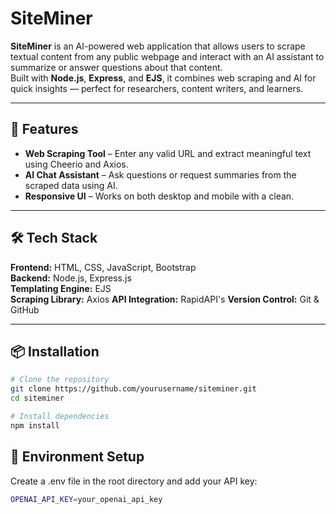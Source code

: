 # SiteMiner

**SiteMiner** is an AI-powered web application that allows users to scrape textual content from any public webpage and interact with an AI assistant to summarize or answer questions about that content.  
Built with **Node.js**, **Express**, and **EJS**, it combines web scraping and AI for quick insights — perfect for researchers, content writers, and learners.

---

## 🚀 Features

- **Web Scraping Tool** – Enter any valid URL and extract meaningful text using Cheerio and Axios.
- **AI Chat Assistant** – Ask questions or request summaries from the scraped data using AI.
- **Responsive UI** – Works on both desktop and mobile with a clean.

---

## 🛠️ Tech Stack

**Frontend:** HTML, CSS, JavaScript, Bootstrap  
**Backend:** Node.js, Express.js  
**Templating Engine:** EJS  
**Scraping Library:** Axios
**API Integration:** RapidAPI's
**Version Control:** Git & GitHub  

---

## 📦 Installation

```bash
# Clone the repository
git clone https://github.com/yourusername/siteminer.git
cd siteminer

# Install dependencies
npm install
```
## 🔐 Environment Setup
Create a .env file in the root directory and add your API key:
```bash
OPENAI_API_KEY=your_openai_api_key
```
